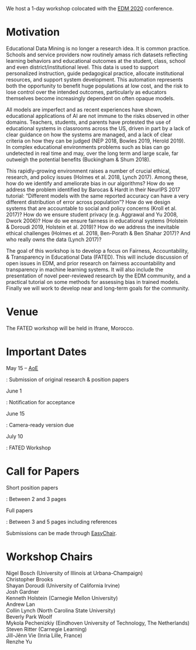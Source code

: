 We host a 1-day workshop colocated with the [EDM 2020](http://educationaldatamining.org/edm2020/) conference.

# Motivation

Educational Data Mining is no longer a research idea.  It is common practice. Schools and service providers now routinely amass rich datasets reflecting learning behaviors and educational outcomes at the student, class, school and even district/institutional level. This data is used to support personalized instruction, guide pedagogical practice, allocate institutional resources, and support system development. This automation represents both the opportunity to benefit huge populations at low cost, and the risk to lose control over the intended outcomes, particularly as educators themselves become increasingly dependent on often opaque models. 

All models are imperfect and as recent experiences have shown, educational applications of AI are not immune to the risks observed in other domains.  Teachers, students, and parents have protested the use of educational systems in classrooms across the US, driven in part by a lack of clear guidance on how the systems are managed, and a lack of clear criteria on how they can be judged (NEP 2018, Bowles 2019, Herold 2019).  In complex educational environments problems such as bias can go undetected in real time and may, over the long term and large scale, far outweigh the potential benefits (Buckingham & Shum 2018).
 
This rapidly-growing environment raises a number of crucial ethical, research, and policy issues (Holmes et al. 2018, Lynch 2017).  Among these, how do we identify and ameliorate bias in our algorithms?  How do we address the problem identified by Barocas & Hardt in their NeurIPS 2017 tutorial: “Different models with the same reported accuracy can have a very different distribution of error across population”? How do we design systems that are accountable to social and policy concerns (Kroll et al. 2017)?  How do we ensure student privacy (e.g. Aggrawal and Yu 2008, Dwork 2006)?  How do we ensure fairness in educational systems (Holstein & Doroudi 2019, Holstein et al. 2019)?  How do we address the inevitable ethical challenges (Holmes et al. 2018, Ben-Porath & Ben Shahar 2017)? And who really owns the data (Lynch 2017)?

The goal of this workshop is to develop a focus on Fairness, Accountability, & Transparency in Educational Data (FATED).  This will include discussion of open issues in EDM, and prior research on fairness accountability and transparency in machine learning systems.  It will also include the presentation of novel peer-reviewed research by the EDM community, and a practical tutorial on some methods for assessing bias in trained models.  Finally we will work to develop near and long-term goals for the community.

# Venue

The FATED workshop will be held in Ifrane, Morocco.

# Important Dates

May 15 – [AoE](https://www.timeanddate.com/time/zones/aoe)

:   Submission of original research & position papers

June 1

:   Notification for acceptance

June 15

:   Camera-ready version due

July 10

:   FATED Workshop

# Call for Papers

Short position papers

:    Between 2 and 3 pages

Full papers

:    Between 3 and 5 pages including references

Submissions can be made through [EasyChair](https://easychair.org/my/conference?conf=fated2020).

# Workshop Chairs

Nigel Bosch (University of Illinois at Urbana-Champaign)  
Christopher Brooks  
Shayan Doroudi (University of California Irvine)  
Josh Gardner  
Kenneth Holstein (Carnegie Mellon University)  
Andrew Lan  
Collin Lynch (North Carolina State University)  
Beverly Park Woolf  
Mykola Pechenizkiy (Eindhoven University of Technology, The Netherlands)  
Steven Ritter (Carnegie Learning)  
Jill-Jênn Vie (Inria Lille, France)  
Renzhe Yu
